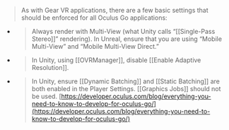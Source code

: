 
> As with Gear VR applications, there are a few basic settings that should be enforced for all Oculus Go applications:

- > Always render with Multi-View (what Unity calls “[[Single-Pass Stereo]]” rendering). In Unreal, ensure that you are using “Mobile Multi-View” and “Mobile Multi-View Direct.”
- > In Unity, using [[OVRManager]], disable [[Enable Adaptive Resolution]].
- > In Unity, ensure [[Dynamic Batching]] and [[Static Batching]] are both enabled in the Player Settings. [[Graphics Jobs]] should not be used.
[https://developer.oculus.com/blog/everything-you-need-to-know-to-develop-for-oculus-go/](https://developer.oculus.com/blog/everything-you-need-to-know-to-develop-for-oculus-go/)
